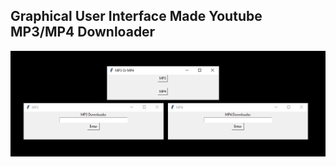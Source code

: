 <h2>Graphical User Interface Made Youtube MP3/MP4 Downloader</h2>

![alt text](https://github.com/NonTrusted/Youtube-Downloader-GUI/blob/main/git/screenshot.png?raw=true)
